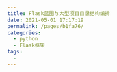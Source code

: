 ```yaml
---
title: Flask蓝图与大型项目目录结构编排
date: 2021-05-01 17:17:19
permalink: /pages/b1fa76/
categories:
  - python
  - Flask框架
tags:
  - 
---
```

